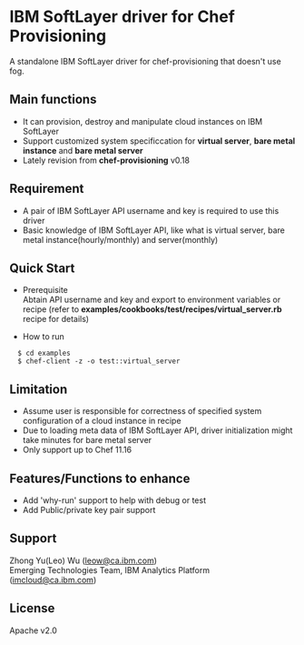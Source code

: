 # IBM SoftLayer driver for Chef Provisioning

 A standalone IBM SoftLayer driver for chef-provisioning that doesn't use fog.

## Main functions

- It can provision, destroy and manipulate cloud instances on IBM SoftLayer
- Support customized system specificcation for __virtual server__, __bare metal instance__ and __bare metal server__
- Lately revision from __chef-provisioning__ v0.18


## Requirement

- A pair of IBM SoftLayer API username and key is required to use this driver
- Basic knowledge of IBM SoftLayer API, like what is virtual server, bare metal instance(hourly/monthly) and server(monthly)

## Quick Start

- Prerequisite  
  Abtain API username and key and export to environment variables or recipe (refer to __examples/cookbooks/test/recipes/virtual_server.rb__ recipe for details)

- How to run
```shell
  $ cd examples  
  $ chef-client -z -o test::virtual_server
```

## Limitation

- Assume user is responsible for correctness of specified system configuration of a cloud instance in recipe
- Due to loading meta data of IBM SoftLayer API, driver initialization might take minutes for bare metal server
- Only support up to Chef 11.16

## Features/Functions to enhance

- Add 'why-run' support to help with debug or test
- Add Public/private key pair support

## Support

 Zhong Yu(Leo) Wu (leow@ca.ibm.com)   
 Emerging Technologies Team, IBM Analytics Platform (imcloud@ca.ibm.com)
 

## License

Apache v2.0